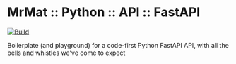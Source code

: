 # MrMat :: Python :: API :: FastAPI

[![Build](https://github.com/MrMatOrg/mrmat-python-api-fastapi/actions/workflows/build.yml/badge.svg)](https://github.com/MrMatOrg/mrmat-python-api-fastapi/actions/workflows/build.yml)


Boilerplate (and playground) for a code-first Python FastAPI API, with all the bells and whistles we've come to expect
